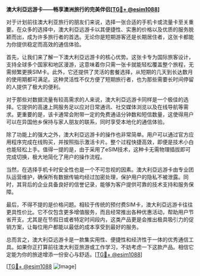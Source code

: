 **澳大利亞远游卡——畅享澳洲旅行的完美伴侣[[TG💪+ @esim1088](https://t.me/s/esim1088)]**

对于计划前往澳大利亚旅行的朋友们来说，选择一张合适的手机卡或流量卡至关重要。在众多的选择中，澳大利亞远游卡以其便捷性、实惠的价格以及优质的服务脱颖而出，成为许多旅行者的首选。无论你是短期游客还是长期居住者，这张卡都能为你提供稳定而高效的通信体验。

首先，让我们来了解一下澳大利亞远游卡的核心优势。这张卡专为国际旅客设计，支持全球多个国家和地区漫游，这意味着你只需一张卡就能轻松覆盖整个旅程，无需频繁更换SIM卡。此外，它还提供了灵活的套餐选择，从短期的几天到长达数月的使用期都可满足。这种灵活性不仅方便了短期旅行者，也为那些需要长时间停留的人提供了极大的便利。

对于那些对数据流量有较高需求的人来说，澳大利亞远游卡同样是一个极佳的选择。它提供的高速上网服务足以应对日常通讯、社交媒体浏览以及在线导航等需求。更重要的是，该卡通常会附带一定的免费通话分钟数和短信数量，这使得用户可以在异国他乡保持与家人朋友的联系，同时享受本地化的通信体验。

除了功能上的强大之外，澳大利亞远游卡的操作也非常简单。用户可以通过官方应用程序完成在线购买，并按照指示激活卡片。整个过程快捷高效，即便是技术小白也能轻松上手。值得一提的是，由于采用了eSIM技术，这种卡无需物理插拔即可完成切换，极大地简化了用户的操作流程。

当然，在选择手机卡时安全性也是一个不可忽视的因素。澳大利亞远游卡由专业团队运营维护，确保所有数据传输均经过加密处理，保护用户的隐私不被泄露。同时，其背后的企业具备良好的信誉记录，能够为客户提供可靠的技术支持和服务保障。

最后，不得不提的是价格问题。相较于传统的预付费SIM卡，澳大利亞远游卡往往更具性价比。它不仅包含更多增值服务，而且经常推出各种优惠活动，帮助用户节省开支。尤其是在节假日或者特定时间段内，这类产品更是会推出极具吸引力的促销方案，让每位用户都能以最低的成本享受到最好的服务。

总而言之，澳大利亞远游卡是一款集实用性、便捷性和经济性于一体的优秀通信工具。如果你正打算前往澳大利亚旅游或工作学习，不妨考虑一下这款产品。相信它定能为你的旅途增添一份安心与舒适。[[TG💪+ @esim1088](https://t.me/s/esim1088)]

[[TG💪+ @esim1088](https://t.me/s/esim1088) ![Image](https://i.postimg.cc/4NQfJmqS/Snipaste-2025-05-13-00-14-12.png)]